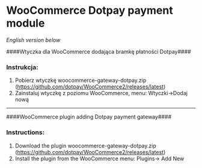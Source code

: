 WooCommerce Dotpay payment module
=====================

*English version below*

####Wtyczka dla WooCommerce dodająca bramkę płatności Dotpay####

### Instrukcja: ###
1. Pobierz wtyczkę woocommerce-gateway-dotpay.zip (https://github.com/dotpay/WooCommerce2/releases/latest)
2. Zainstaluj wtyczkę z poziomu WooCommerce, menu: Wtyczki->Dodaj nową 


---------------------------------------

####WooCommerce plugin adding Dotpay payment gateway####

### Instructions: ###
1. Download the plugin woocommerce-gateway-dotpay.zip (https://github.com/dotpay/WooCommerce2/releases/latest)
2. Install the plugin from the WooCommerce menu: Plugins-> Add New